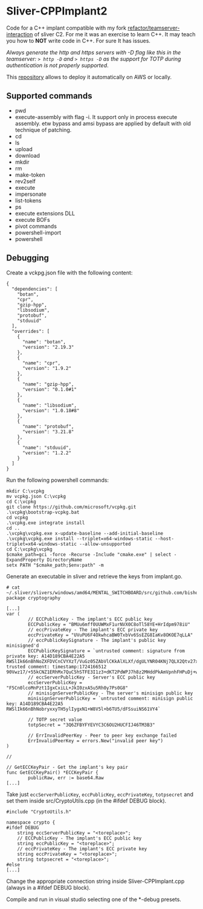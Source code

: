 # Sliver-CPPImplant2

Code for a C++ implant compatible with my fork [refactor/teamserver-interaction](https://github.com/MrAle98/sliver/tree/refactor/teamserver-interaction) of sliver C2. For me it was an exercise to learn C++.
It may teach you how to **NOT** write code in C++. For sure It has issues.

*Always generate the http and https servers with -D flag like this in the teamserver: `> http -D` and `> https -D` as the support for TOTP during authentication is not properly supported*.

This [repository](https://github.com/MrAle98/sliver-deployment) allows to deploy it automatically on AWS or locally.
## Supported commands

* pwd
* execute-assembly with flag -i. It support only in process execute assembly. etw bypass and amsi bypass are applied by default with old technique of patching. 
* cd
* ls
* upload
* download
* mkdir
* rm
* make-token
* rev2self
* execute
* impersonate
* list-tokens
* ps
* execute extensions DLL
* execute BOFs
* pivot commands
* powershell-import
* powershell

## Debugging

Create a vckpg.json file with the following content:

```
{
  "dependencies": [
    "botan",
    "cpr",
    "gzip-hpp",
    "libsodium",
    "protobuf",
    "stduuid"
  ],
  "overrides": [
    {
      "name": "botan",
      "version": "2.19.3"
    },
    {
      "name": "cpr",
      "version": "1.9.2"
    },
    {
      "name": "gzip-hpp",
      "version": "0.1.0#1"
    },
    {
      "name": "libsodium",
      "version": "1.0.18#8"
    },
    {
      "name": "protobuf",
      "version": "3.21.8"
    },
    {
      "name": "stduuid",
      "version": "1.2.2"
    }
  ]
}
```

Run the following powershell commands:
```
mkdir C:\vcpkg
mv vcpkg.json C:\vcpkg
cd C:\vcpkg
git clone https://github.com/microsoft/vcpkg.git
.\vcpkg\bootstrap-vcpkg.bat
cd vcpkg
.\vcpkg.exe integrate install
cd ..
.\vcpkg\vcpkg.exe x-update-baseline --add-initial-baseline
.\vcpkg\vcpkg.exe install --triplet=x64-windows-static --host-triplet=x64-windows-static --allow-unsupported
cd C:\vcpkg\vcpkg
$cmake_path=gci -force -Recurse -Include "cmake.exe" | select -ExpandProperty DirectoryName
setx PATH "$cmake_path;$env:path" -m
```

Generate an executable in sliver and retrieve the keys from implant.go.
```
# cat ~/.sliver/slivers/windows/amd64/MENTAL_SWITCHBOARD/src/github.com/bishopfox/sliver/implant/sliver/cryptography/implant.go 
package cryptography

[...]
var (
        // ECCPublicKey - The implant's ECC public key
        ECCPublicKey = "BMUu6mff0UUWMxF1urNVX0C8oTl58YE+HrIdpm978iU"
        // eccPrivateKey - The implant's ECC private key
        eccPrivateKey = "UVuPU6F4OkwhcaBW0TxbVv6SsEZG8IaKv8OKOE7qLLA"
        // eccPublicKeySignature - The implant's public key minisigned'd
        ECCPublicKeySignature = `untrusted comment: signature from private key: A14D189CBA4E22A5
RWSlIk66nBhNoZXFDVCnCVYXzT/VuGz05ZAbVlCKkAlXLXf/dgULYNR04KNj7QLX2Qtv27xQZtw+cW1jo2ujYSw+kUkezsKTQwk=
trusted comment: timestamp:1724166512
90Vwz17/+55kCNZ1ERhMx7QuC5hSTFE3I1z3+dKT2PdWPJ7h8z2MHddPkAmVpnhFHPuDj+wb1wgjkValnu7RAw==`
        // eccServerPublicKey - Server's ECC public key
        eccServerPublicKey = "F5Cn0lcoMnPzt1IgxCxiLL+JkI0zxA5u5Rh0y7Ps0G8"
        // minisignServerPublicKey - The server's minisign public key
        minisignServerPublicKey = `untrusted comment: minisign public key: A14D189CBA4E22A5
RWSlIk66nBhNobryxxyTH5ylIygxN1+W8V5l+b6TU5/dFSsuiNS61VY4`

        // TOTP secret value
        totpSecret = "3Q6ZFBYFYEVYC3C6OU2HUCFIJ46TM3B3"

        // ErrInvalidPeerKey - Peer to peer key exchange failed
        ErrInvalidPeerKey = errors.New("invalid peer key")
)

// 

// GetECCKeyPair - Get the implant's key pair
func GetECCKeyPair() *ECCKeyPair {
        publicRaw, err := base64.Raw
[...]
```

Take just `eccServerPublicKey`, `eccPublicKey`, `eccPrivateKey`, `totpsecret` and set them inside src/CryptoUtils.cpp (in the #ifdef DEBUG block).
```
#include "CryptoUtils.h"

namespace crypto {
#ifdef DEBUG
    string eccServerPublicKey = "<toreplace>";
    // ECCPublicKey - The implant's ECC public key
    string eccPublicKey = "<toreplace>";
    // eccPrivateKey - The implant's ECC private key
    string eccPrivateKey = "<toreplace>";
    string totpsecret = "<toreplace>";
#else
[...]
```

Change the appropriate connection string inside Sliver-CPPImplant.cpp (always in a #ifdef DEBUG block).

Compile and run in visual studio selecting one of the *-debug presets.
